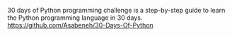 30 days of Python programming challenge is a step-by-step guide to learn the Python programming language in 30 days.
https://github.com/Asabeneh/30-Days-Of-Python